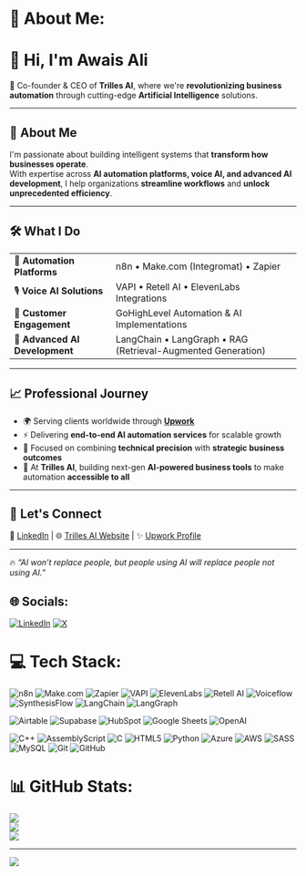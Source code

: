 # 💫 About Me:
# 👋 Hi, I'm **Awais Ali**

🚀 Co-founder & CEO of **Trilles AI**, where we're **revolutionizing business automation** through cutting-edge **Artificial Intelligence** solutions.

---

## 🌟 About Me
I'm passionate about building intelligent systems that **transform how businesses operate**.  
With expertise across **AI automation platforms, voice AI, and advanced AI development**, I help organizations **streamline workflows** and **unlock unprecedented efficiency**.  

---

## 🛠️ What I Do

<table>
  <tr>
    <td>🤖 <b>Automation Platforms</b></td>
    <td>n8n • Make.com (Integromat) • Zapier</td>
  </tr>
  <tr>
    <td>🎙️ <b>Voice AI Solutions</b></td>
    <td>VAPI • Retell AI • ElevenLabs Integrations</td>
  </tr>
  <tr>
    <td>💬 <b>Customer Engagement</b></td>
    <td>GoHighLevel Automation & AI Implementations</td>
  </tr>
  <tr>
    <td>🧠 <b>Advanced AI Development</b></td>
    <td>LangChain • LangGraph • RAG (Retrieval-Augmented Generation)</td>
  </tr>
</table>

---

## 📈 Professional Journey

- 🌍 Serving clients worldwide through **[Upwork](https://www.upwork.com/)**  
- ⚡ Delivering **end-to-end AI automation services** for scalable growth  
- 🎯 Focused on combining **technical precision** with **strategic business outcomes**  
- 🏢 At **Trilles AI**, building next-gen **AI-powered business tools** to make automation **accessible to all**  

---

## 🤝 Let's Connect
💼 [LinkedIn](https://www.linkedin.com/in/awais-ali-93115237b) | 🌐 [Trilles AI Website](https://trilles.ai) | ✨ [Upwork Profile](https://www.upwork.com/)

---

🔥 *“AI won’t replace people, but people using AI will replace people not using AI.”*  


## 🌐 Socials:
[![LinkedIn](https://img.shields.io/badge/LinkedIn-%230077B5.svg?logo=linkedin&logoColor=white)](https://linkedin.com/in/https://www.linkedin.com/in/awais-ali-93115237b) [![X](https://img.shields.io/badge/X-black.svg?logo=X&logoColor=white)](https://x.com/https://x.com/AwaisAli181673?t=bskYe_eWa_wk60Qvei4qzg&s=09) 

# 💻 Tech Stack:

<!-- 🔥 Added Tools -->

![n8n](https://img.shields.io/badge/n8n-%23E31C5F.svg?style=for-the-badge&logo=n8n&logoColor=white) 
![Make.com](https://img.shields.io/badge/Make.com-%230078D7.svg?style=for-the-badge&logo=make&logoColor=white) 
![Zapier](https://img.shields.io/badge/Zapier-%23FF4A00.svg?style=for-the-badge&logo=zapier&logoColor=white) 
![VAPI](https://img.shields.io/badge/VAPI-%23000000.svg?style=for-the-badge&logo=voipdotms&logoColor=white) 
![ElevenLabs](https://img.shields.io/badge/ElevenLabs-%23FF6F00.svg?style=for-the-badge&logo=elevenlabs&logoColor=white) 
![Retell AI](https://img.shields.io/badge/Retell%20AI-%2300BFFF.svg?style=for-the-badge&logo=ai&logoColor=white) 
![Voiceflow](https://img.shields.io/badge/Voiceflow-%23007ACC.svg?style=for-the-badge&logo=voiceflow&logoColor=white) 
![SynthesisFlow](https://img.shields.io/badge/SynthesisFlow-%23A020F0.svg?style=for-the-badge&logo=ai&logoColor=white) 
![LangChain](https://img.shields.io/badge/LangChain-%2300A67E.svg?style=for-the-badge&logo=chainlink&logoColor=white) 
![LangGraph](https://img.shields.io/badge/LangGraph-%23121011.svg?style=for-the-badge&logo=graph&logoColor=white) 

<!-- CRM Systems -->
![Airtable](https://img.shields.io/badge/Airtable-%23FFB300.svg?style=for-the-badge&logo=airtable&logoColor=white) 
![Supabase](https://img.shields.io/badge/Supabase-%233FCF8E.svg?style=for-the-badge&logo=supabase&logoColor=white) 
![HubSpot](https://img.shields.io/badge/HubSpot-%23FF7A59.svg?style=for-the-badge&logo=hubspot&logoColor=white) 
![Google Sheets](https://img.shields.io/badge/Google%20Sheets-%2334A853.svg?style=for-the-badge&logo=google-sheets&logoColor=white) 
![OpenAI](https://img.shields.io/badge/OpenAI-%23412991.svg?style=for-the-badge&logo=openai&logoColor=white)

![C++](https://img.shields.io/badge/c++-%2300599C.svg?style=for-the-badge&logo=c%2B%2B&logoColor=white) 
![AssemblyScript](https://img.shields.io/badge/assembly%20script-%23000000.svg?style=for-the-badge&logo=assemblyscript&logoColor=white) 
![C](https://img.shields.io/badge/c-%2300599C.svg?style=for-the-badge&logo=c&logoColor=white) 
![HTML5](https://img.shields.io/badge/html5-%23E34F26.svg?style=for-the-badge&logo=html5&logoColor=white) 
![Python](https://img.shields.io/badge/python-3670A0?style=for-the-badge&logo=python&logoColor=ffdd54) 
![Azure](https://img.shields.io/badge/azure-%230072C6.svg?style=for-the-badge&logo=microsoftazure&logoColor=white) 
![AWS](https://img.shields.io/badge/AWS-%23FF9900.svg?style=for-the-badge&logo=amazon-aws&logoColor=white) 
![SASS](https://img.shields.io/badge/SASS-hotpink.svg?style=for-the-badge&logo=SASS&logoColor=white) 
![MySQL](https://img.shields.io/badge/mysql-4479A1.svg?style=for-the-badge&logo=mysql&logoColor=white) 
![Git](https://img.shields.io/badge/git-%23F05033.svg?style=for-the-badge&logo=git&logoColor=white) 
![GitHub](https://img.shields.io/badge/github-%23121011.svg?style=for-the-badge&logo=github&logoColor=white) 


# 📊 GitHub Stats:
![](https://github-readme-stats.vercel.app/api?username=Awaisali36&theme=default&hide_border=false&include_all_commits=true&count_private=true)<br/>
![](https://nirzak-streak-stats.vercel.app/?user=Awaisali36&theme=default&hide_border=false)<br/>
![](https://github-readme-stats.vercel.app/api/top-langs/?username=Awaisali36&theme=default&hide_border=false&include_all_commits=true&count_private=true&layout=compact)

---
[![](https://visitcount.itsvg.in/api?id=Awaisali36&icon=0&color=0)](https://visitcount.itsvg.in)

<!-- Proudly created with GPRM ( https://gprm.itsvg.in ) -->
